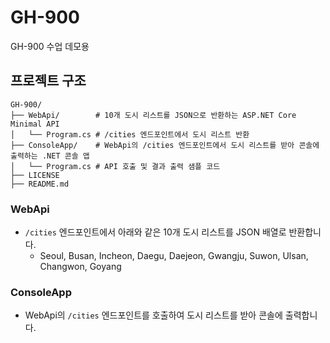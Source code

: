 # GH-900

GH-900 수업 데모용

## 프로젝트 구조

```
GH-900/
├── WebApi/        # 10개 도시 리스트를 JSON으로 반환하는 ASP.NET Core Minimal API
│   └── Program.cs # /cities 엔드포인트에서 도시 리스트 반환
├── ConsoleApp/    # WebApi의 /cities 엔드포인트에서 도시 리스트를 받아 콘솔에 출력하는 .NET 콘솔 앱
│   └── Program.cs # API 호출 및 결과 출력 샘플 코드
├── LICENSE
├── README.md
```

### WebApi
- `/cities` 엔드포인트에서 아래와 같은 10개 도시 리스트를 JSON 배열로 반환합니다.
	- Seoul, Busan, Incheon, Daegu, Daejeon, Gwangju, Suwon, Ulsan, Changwon, Goyang

### ConsoleApp
- WebApi의 `/cities` 엔드포인트를 호출하여 도시 리스트를 받아 콘솔에 출력합니다.


